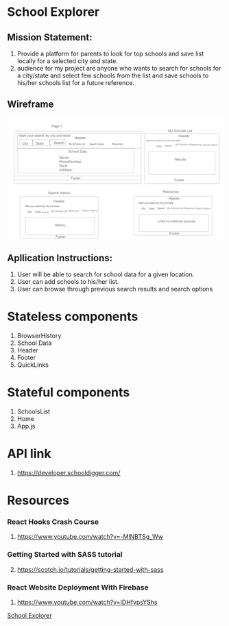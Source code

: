 # School Explorer
## Mission Statement:
1.  Provide a platform for parents to look for top schools and save list locally for a selected city and state.
2.  audience for my project are anyone who wants to search for schools for a city/state and select few schools from the list and save schools to his/her schools list for a future reference.

## Wireframe
![wireframe](./schoolexplorer-wireframe-updated.png)

## Apllication Instructions:

 1. User will be able to search for school data for a given location.
 2. User can add schools to his/her list.
 3. User can browse through previous search results and search options

 # Stateless components
 1.   BrowserHistory
 2.   School Data
 3.   Header
 4.   Footer
 6.   QuickLinks

 # Stateful components
 1.   SchoolsList 
 2.   Home
 3.   App.js
 # API link
 1. https://developer.schooldigger.com/

 #  Resources
 ###    React Hooks Crash Course
1.  https://www.youtube.com/watch?v=-MlNBTSg_Ww
### Getting Started with SASS tutorial
2.  https://scotch.io/tutorials/getting-started-with-sass

### React Website Deployment With Firebase
1.  https://www.youtube.com/watch?v=IDHfvpsYShs

[School Explorer](https://explore-schools.firebaseapp.com/)

